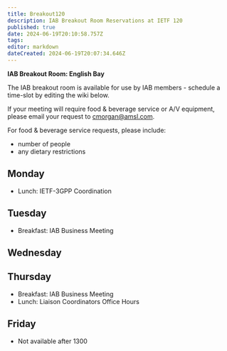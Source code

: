 ```yaml
---
title: Breakout120
description: IAB Breakout Room Reservations at IETF 120
published: true
date: 2024-06-19T20:10:58.757Z
tags: 
editor: markdown
dateCreated: 2024-06-19T20:07:34.646Z
---
```


**IAB Breakout Room: English Bay**

The IAB breakout room is available for use by IAB members -  schedule a time-slot by editing the wiki below.  

If your meeting will require food & beverage service or A/V equipment, please email your request to cmorgan@amsl.com. 

For food & beverage service requests, please include:

* number of people
* any dietary restrictions


## Monday 

* Lunch: IETF-3GPP Coordination

## Tuesday 

* Breakfast: IAB Business Meeting



## Wednesday 



## Thursday 

* Breakfast: IAB Business Meeting
* Lunch: Liaison Coordinators Office Hours

## Friday 

* Not available after 1300
